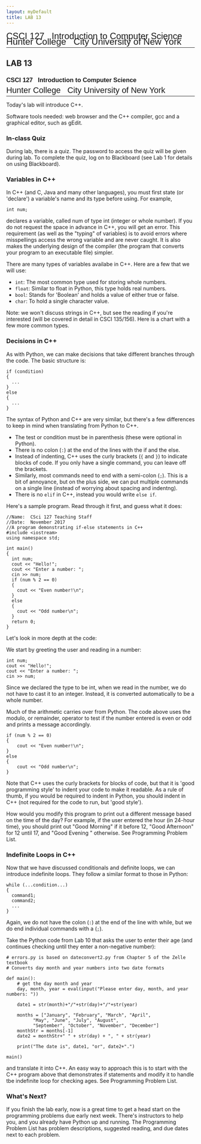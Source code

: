 ```yaml
---
layout: myDefault 
title: LAB 13  
---  
```

<style>  
table {
    border-collapse: collapse;
}
table, td, th {
    text-align: left;
    padding: 8px;
    padding-bottom: 6px;
    border: 1px solid #dee1e4;
}
tr:nth-child(even) {background-color: #fafafa;}
tr:nth-child(odd) {background-color: #ffffff;}
hr.style-six {
    border: 0;
    height: 0;
    border-top: 1px solid rgba(0, 0, 0, 0.1);
    border-bottom: 1px solid rgba(255, 255, 255, 0.3);
}
a:link {
    text-decoration: none;
}
a:visited {
    text-decoration: none;
    color: blue;
}
a:hover {
    text-decoration: none;
}
a:active {
    text-decoration: none;
}
</style>  
[<span style="font-family:Arial; font-size:23.5px">CSCI 127 &nbsp; Introduction to Computer Science</span><br/>
<span style="line-height:0.1; font-family:Arial; font-size:24px">Hunter College &nbsp; City University of New York</span>](2018_summer.html)  
  
---

LAB 13  
---  

### [<span style="font-family:Arial">CSCI 127 &nbsp; Introduction to Computer Science</span>](../127_2018_summer.html)  
<span style="line-height:0.1; font-family:Arial; font-size:21.8px">Hunter College &nbsp; City University of New York</span> 

---  

Today's lab will introduce C++.

Software tools needed: web browser and the C++ compiler, gcc and a graphical editor, such as gEdit.

### In-class Quiz

During lab, there is a [quiz](quizzes.html). The password to access the quiz will be given during lab. To complete the quiz, log on to Blackboard (see [Lab 1](lab1.html) for details on using Blackboard).

### Variables in C++

In C++ (and C, Java and many other languages), you must first state (or 'declare') a variable's name and its type before using. For example,

	int num;

declares a variable, called num of type int (integer or whole number). If you do not request the space in advance in C++, you will get an error. This requirement (as well as the "typing" of variables) is to avoid errors where misspellings access the wrong variable and are never caught. It is also makes the underlying design of the compiler (the program that converts your program to an executable file) simpler.

There are many types of variables availabe in C++. Here are a few that we will use:

*   `int`: The most common type used for storing whole numbers.
*   `float`: Similar to float in Python, this type holds real numbers.
*   `bool`: Stands for 'Boolean' and holds a value of either true or false.
*   `char`: To hold a single character value. 

Note: we won't discuss strings in C++, but see the reading if you're interested (will be covered in detail in CSCI 135/156).  Here is a [chart](https://www.tutorialspoint.com/cplusplus/cpp_variable_types.htm) with a few more common types.

### Decisions in C++

As with Python, we can make decisions that take different branches through the code. The basic structure is:

	if (condition)
	{
	  ...
	}
	else
	{
	  ...
	}

The syntax of Python and C++ are very similar, but there's a few differences to keep in mind when translating from Python to C++.

*   The test or condition must be in parenthesis (these were optional in Python).
*   There is no colon (`:`) at the end of the lines with the if and the else.
*   Instead of indenting, C++ uses the curly brackets (`{` and `}`) to indicate blocks of code. If you only have a single command, you can leave off the brackets.
*   Similarly, most commands need to end with a semi-colon (`;`). This is a bit of annoyance, but on the plus side, we can put multiple commands on a single line (instead of worrying about spacing and indentng).
*   There is no `elif` in C++, instead you would write `else if`.

Here's a sample program. Read through it first, and guess what it does:

	//Name:  CSci 127 Teaching Staff
	//Date:  November 2017
	//A program demonstrating if-else statements in C++
	#include <iostream>
	using namespace std;

	int main() 
	{
	  int num;
	  cout << "Hello!";
	  cout << "Enter a number: ";
	  cin >> num;
	  if (num % 2 == 0)
	  {
	    cout << "Even number!\n";
	  }
	  else
	  {
	    cout << "Odd number\n";
	  }
	  return 0;
	}

Let's look in more depth at the code:

We start by greeting the user and reading in a number:
    
	int num;
	cout << "Hello!";
	cout << "Enter a number: ";
	cin >> num;
    
Since we declared the type to be int, when we read in the number, we do not have to cast it to an integer. Instead, it is converted automatically to be a whole number.
    
Much of the arithmetic carries over from Python. The code above uses the modulo, or remainder, operator to test if the number entered is even or odd and prints a message accordingly.
    
	if (num % 2 == 0)
	{
	    cout << "Even number!\n";
	}
	else
	{
	    cout << "Odd number\n";
	}
    
Note that C++ uses the curly brackets for blocks of code, but that it is 'good programming style' to indent your code to make it readable. As a rule of thumb, if you would be required to indent in Python, you should indent in C++ (not required for the code to run, but 'good style').

How would you modify this program to print out a different message based on the time of the day? For example, if the user entered the hour (in 24-hour time), you should print out "Good Morning" if it before 12, "Good Afternoon" for 12 until 17, and "Good Evening " otherwise. See [Programming Problem List](assignments.html).

### Indefinite Loops in C++

Now that we have discussed conditionals and definite loops, we can introduce indefinite loops. They follow a similar format to those in Python:

	while (...condition...)
	{
	  command1;
	  command2;
	  ...
	}

Again, we do not have the colon (`:`) at the end of the line with while, but we do end individual commands with a (`;`).

Take the Python code from [Lab 10](lab_10.html) that asks the user to enter their age (and continues checking until they enter a non-negative number):  

	# errors.py is based on dateconvert2.py from Chapter 5 of the Zelle textbook
	# Converts day month and year numbers into two date formats

	def main():
	    # get the day month and year
	    day, month, year = eval(input("Please enter day, month, and year numbers: "))

	    date1 = str(month)+"/"+str(day)+"/"+str(year)

	    months = ["January", "February", "March", "April", 
		      "May", "June", "July", "August", 
		      "September", "October", "November", "December"]
	    monthStr = months[-1]
	    date2 = monthStr+" " + str(day) + ", " + str(year)

	    print("The date is", date1, "or", date2+".")

	main()

and translate it into C++. An easy way to approach this is to start with the C++ program above that demonstrates if statements and modify it to handle tbe indefinite loop for checking ages. See [Programming Problem List](assignments.html).

### What's Next?

If you finish the lab early, now is a great time to get a head start on the programming problems due early next week. There's instructors to help you, and you already have Python up and running. The [Programming Problem List](ps.html) has problem descriptions, suggested reading, and due dates next to each problem.
